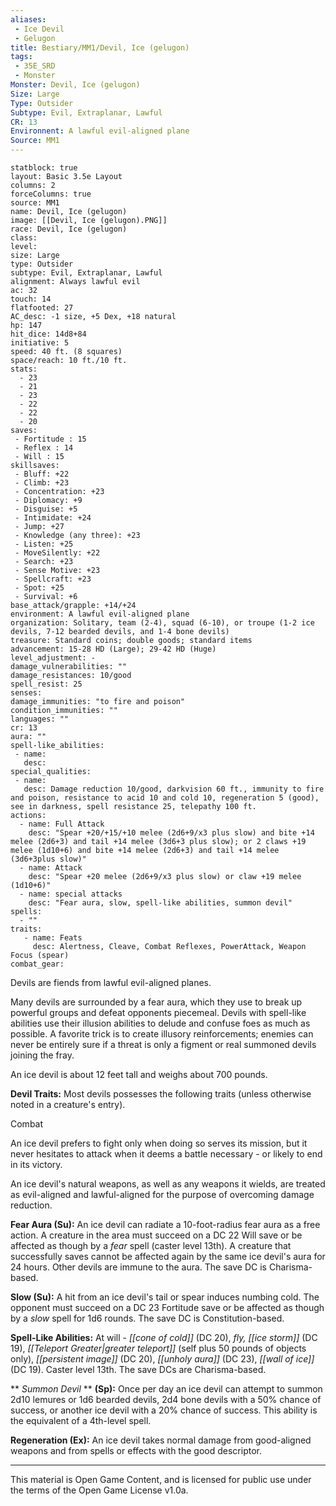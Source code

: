 ```yaml
---
aliases: 
 - Ice Devil
 - Gelugon
title: Bestiary/MM1/Devil, Ice (gelugon)
tags: 
 - 35E_SRD
 - Monster
Monster: Devil, Ice (gelugon)
Size: Large
Type: Outsider
Subtype: Evil, Extraplanar, Lawful
CR: 13
Environnent: A lawful evil-aligned plane
Source: MM1
---
```


```statblock
statblock: true
layout: Basic 3.5e Layout
columns: 2
forceColumns: true
source: MM1 
name: Devil, Ice (gelugon)
image: [[Devil, Ice (gelugon).PNG]]
race: Devil, Ice (gelugon)
class: 
level: 
size: Large
type: Outsider
subtype: Evil, Extraplanar, Lawful
alignment: Always lawful evil
ac: 32
touch: 14
flatfooted: 27
AC_desc: -1 size, +5 Dex, +18 natural
hp: 147
hit_dice: 14d8+84
initiative: 5
speed: 40 ft. (8 squares)
space/reach: 10 ft./10 ft.
stats:
  - 23
  - 21
  - 23
  - 22
  - 22
  - 20
saves:
 - Fortitude : 15
 - Reflex : 14
 - Will : 15
skillsaves:
 - Bluff: +22
 - Climb: +23
 - Concentration: +23
 - Diplomacy: +9
 - Disguise: +5
 - Intimidate: +24
 - Jump: +27
 - Knowledge (any three): +23
 - Listen: +25
 - MoveSilently: +22
 - Search: +23
 - Sense Motive: +23
 - Spellcraft: +23
 - Spot: +25
 - Survival: +6
base_attack/grapple: +14/+24
environment: A lawful evil-aligned plane
organization: Solitary, team (2-4), squad (6-10), or troupe (1-2 ice devils, 7-12 bearded devils, and 1-4 bone devils)
treasure: Standard coins; double goods; standard items
advancement: 15-28 HD (Large); 29-42 HD (Huge)
level_adjustment: -
damage_vulnerabilities: ""
damage_resistances: 10/good
spell_resist: 25
senses: 
damage_immunities: "to fire and poison"
condition_immunities: ""
languages: ""
cr: 13
aura: ""
spell-like_abilities:
 - name: 
   desc: 
special_qualities:
 - name:
   desc: Damage reduction 10/good, darkvision 60 ft., immunity to fire and poison, resistance to acid 10 and cold 10, regeneration 5 (good), see in darkness, spell resistance 25, telepathy 100 ft.
actions:
  - name: Full Attack
    desc: "Spear +20/+15/+10 melee (2d6+9/x3 plus slow) and bite +14 melee (2d6+3) and tail +14 melee (3d6+3 plus slow); or 2 claws +19 melee (1d10+6) and bite +14 melee (2d6+3) and tail +14 melee (3d6+3plus slow)"
  - name: Attack
    desc: "Spear +20 melee (2d6+9/x3 plus slow) or claw +19 melee (1d10+6)"
  - name: special attacks
    desc: "Fear aura, slow, spell-like abilities, summon devil"
spells:
  - ""
traits:
   - name: Feats
     desc: Alertness, Cleave, Combat Reflexes, PowerAttack, Weapon Focus (spear)
combat_gear:  
```


Devils are fiends from lawful evil-aligned planes.

Many devils are surrounded by a fear aura, which they use to break up powerful groups and defeat opponents piecemeal. Devils with spell-like abilities use their illusion abilities to delude and confuse foes as much as possible. A favorite trick is to create illusory reinforcements; enemies can never be entirely sure if a threat is only a figment or real summoned devils joining the fray.

An ice devil is about 12 feet tall and weighs about 700 pounds.


**Devil Traits:** Most devils possesses the following traits (unless otherwise noted in a creature's entry).

Combat

An ice devil prefers to fight only when doing so serves its mission, but it never hesitates to attack when it deems a battle necessary - or likely to end in its victory.

An ice devil's natural weapons, as well as any weapons it wields, are treated as evil-aligned and lawful-aligned for the purpose of overcoming damage reduction.


**Fear Aura (Su):** An ice devil can radiate a 10-foot-radius fear aura as a free action. A creature in the area must succeed on a DC 22 Will save or be affected as though by a *fear* spell (caster level 13th). A creature that successfully saves cannot be affected again by the same ice devil's aura for 24 hours. Other devils are immune to the aura. The save DC is Charisma-based.


**Slow (Su):** A hit from an ice devil's tail or spear induces numbing cold. The opponent must succeed on a DC 23 Fortitude save or be affected as though by a *slow* spell for 1d6 rounds. The save DC is Constitution-based.


**Spell-Like Abilities:** At will - *[[cone of cold]]* (DC 20), *fly, [[ice storm]]* (DC 19), *[[Teleport Greater|greater teleport]]* (self plus 50 pounds of objects only), *[[persistent image]]* (DC 20), *[[unholy aura]]* (DC 23), *[[wall of ice]]* (DC 19). Caster level 13th. The save DCs are Charisma-based.


**
*Summon Devil* 
**
**(Sp):** Once per day an ice devil can attempt to summon 2d10 lemures or 1d6 bearded devils, 2d4 bone devils with a 50% chance of success, or another ice devil with a 20% chance of success. This ability is the equivalent of a 4th-level spell.


**Regeneration (Ex):** An ice devil takes normal damage from good-aligned weapons and from spells or effects with the good descriptor.

---

This material is Open Game Content, and is licensed for public use under the terms of the Open Game License v1.0a.
